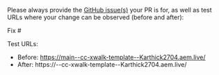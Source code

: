Please always provide the [GitHub issue(s)](../issues) your PR is for, as well as test URLs where your change can be observed (before and after):

Fix #<gh-issue-id>

Test URLs:
- Before: https://main--cc-xwalk-template--Karthick2704.aem.live/
- After: https://<branch>--cc-xwalk-template--Karthick2704.aem.live/
